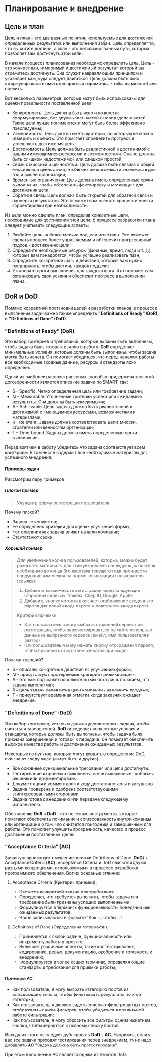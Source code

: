 # Планирование и внедрение

## Цель и план

Цель и план - это два важных понятия, используемые для достижения определенных результатов или выполнения задач. Цель определяет то, что вы хотите достичь, а план - это детализированный путь, который позволяет вам достигнуть этой цели.

В начале процесса планирования необходимо определить цель. Цель - это конкретный, измеримый и достижимый результат, который вы стремитесь достигнуть. Она служит направляющим принципом и указывает вам, куда следует двигаться. Цель должна быть ясно сформулирована и иметь конкретные параметры, чтобы ее можно было оценить.

Вот несколько параметров, которые могут быть использованы для оценки правильности поставленной цели:

* Конкретность: Цель должна быть ясно и конкретно сформулирована, без двусмысленностей и неопределенностей. Такие цели лучше понимаются и могут быть более эффективно преследуемы;
* Измеримость: Цель должна иметь критерии, по которым ее можно измерить и оценить. Это помогает определить прогресс и успешность достижения цели;
* Достижимость: Цель должна быть реалистичной и достижимой с вашими имеющимися ресурсами и возможностями. Она не должна быть слишком недостижимой или слишком простой;
* Связь с миссией и ценностями: Цель должна быть связана с общей миссией или ценностями, чтобы она имела смысл и значимость для вас и вашей организации;
* Временные ограничения: Цель должна иметь определенные сроки выполнения, чтобы обеспечить фокусировку и мотивацию для достижения цели;
* Обратная связь: Цель должна быть открытой для обратной связи и проверки результатов. Это поможет вам оценить процесс и внести корректировки при необходимости.

Из цели можно сделать план, определив конкретные шаги, необходимые для достижения этой цели. В процессе разработки плана следует учитывать следующие аспекты:

1. Разбейте цель на более мелкие подцели или этапы. Это поможет сделать процесс более управляемым и обеспечит прогрессивный подход к достижению цели;
2. Определите необходимые ресурсы (финансы, время, люди и т. д.), которые вам понадобятся, чтобы успешно реализовать план;
3. Определите конкретные шаги и действия, которые вам нужно предпринять, чтобы достичь каждой подцели;
4. Установите сроки выполнения для каждого шага. Это поможет вам организовать свои усилия и обеспечит прогресс в выполнении плана.

## DoR и DoD

Помимо корректной постановки целей и разработки планов, в процессе выполнения задач важно также определить **"Definitions of Ready" (DoR)** и **"Definitions of Done" (DoD)**.

### "Definitions of Ready" (DoR)

Это набор критериев и требований, которые должны быть выполнены, чтобы задача была готова к взятию в работу. **DoR** определяет минимальные условия, которые должны быть выполнены, чтобы задача могла быть начата. Он помогает убедиться, что перед началом работы все необходимые входные данные, ресурсы и стандарты ясно определены.

Одной из наиболее распространенных способов придерживаться этой договоренности является описание задачи по SMART, где:

* S - Specific. Четко определенная цель или требование задачи;
* M - Measurable. Уточненные критерии успеха или ожидаемые результаты. Они должны быть измеримыми;
* A - Achievable. Цель задача должна быть реалистичной и достижимой с имеющимися ресурсами, возможностями и материалами;
* R - Relevant. Задача должна соответствовать цели, миссии, стратегии или ценностям организации;
* T - Time-bound. Задача должна иметь определенные сроки выполнения.

Перед взятием в работу убедитесь что задача соответствует всем критериям. В том числе содержит все необходимые материалы для успешного внедрения.

#### Примеры задач

Рассмотрим пару примеров

##### Плохой пример

> Улучшить форму регистрации пользователя

Почему плохой?

* Задача не конкретна;
* Не определены критерии для оценки улучшения формы;
* Нет описания как задача влияет на цели компании;
* Отсутствуют сроки.

##### Хороший пример

> Для увеличения кол-ва пользователей, которым можно будет разослать материалы для стимулирования последующих покупок необходимо до конца 3го квартала текущего года произвести следующие изменения на форме регистрации пользователя (ссылка):
>
> 1. Добавить возможность регистрации через следующие сторонние сервисы: Yandex, Сбер ID, Google, Apple;
> 2. Добавить кнопку которая включает отображение введенного пароля для полей ввода пароля и повторного ввода пароля.
>
> Критерии приемки:
>
> * Как пользователь я могу выбрать сторонний сервис при регистрации, чтобы зарегистрироваться на сайте использую данные из выбранного сервиса (емейл, имя пользователя и аватар)
> * Как пользователь я могу нажать кнопку отображения пароля, чтобы проверить отсутствие опечаток при вводе.

Почему хороший?

* S - описаны конкретные действия по улучшению формы;
* M - присутствуют проверяемые критерии приемки задачи;
* A - это нам подскажет исполнитель (мы пока лишь полагаем, что задача выполнима);
* R - цель задачи релевантна цели компании - увеличить продажи;
* T - присутствует временная отметка когда заказчик ожидает внедрение.

### "Definitions of Done" (DoD)

Это набор критериев, которым должна удовлетворять задача, чтобы считаться завершенной. **DoD** определяет конкретные условия и стандарты, которые должны быть выполнены, чтобы задача была признана завершенной и готовой к передаче. Он помогает обеспечить высокое качество работы и достижение ожидаемых результатов.

Некоторые из пунктов, которые могут входить в определение DoD, включают следующее (могут быть и другие):

* Все основные функциональные требования или цели достигнуты.
* Тестирование и проверка выполнены, и все выявленные проблемы решены или документированы.
* Документация и комментарии к коду достаточно ясны и актуальны.
* Задача проверена и одобрена соответствующими заинтересованными сторонами.
* Задача готова к внедрению или передаче следующему исполнителю.

Обозначение **DoR** и **DoD** - это полезные инструменты, которые помогают обеспечить понимание и согласованность внутри команды или организации о том, что считается пригодным и завершенным для работы. Это помогает улучшить прозрачность, качество и процесс достижения поставленных целей.

### "Acceptance Criteria" (AC)

Зачастую происходит смешение понятий Definitions of Done (**DoD**) и Acceptance Criteria (**AC**). Acceptance Criteria и DoD являются двумя разными концепциями, используемыми в процессе разработки программного обеспечения. Вот их основные отличия:

1. Acceptance Criteria (Критерии приемки):
   * Касается конкретной задачи или требования.
   * Определяет, что требуется выполнить, чтобы задача или требование были признаны успешно выполненными.
   * Формулируется в терминах функциональности, поведения или ожидаемых результатов.
   * Часто записываются в формате "Как ..., чтобы ...".

2. Definitions of Done (Определения готовности):
   * Применяется к любой задаче, функциональности или инкременту работы в проекте;
   * Включает различные аспекты, такие как тестирование, кодирование, ревью, документацию, одобрение и готовность к внедрению;
   * Формулируется в более общих терминах, определяя общие стандарты и требования для приемки работы;

#### Примеры AC

* Как пользователь, я могу выбрать категорию постов из выпадающего списка, чтобы фильтровать результаты по этой категории;
* Как пользователь, я должен видеть список отфильтрованных постов, отображаемых ниже фильтров, чтобы убедиться в правильной работе фильтрации;
* Как пользователь, я могу сбросить все фильтры одним нажатием кнопки, чтобы вернуться к полному списку постов.

Исходя из этого не следует дублировать **DoD** в **AC**. Например, если у вас все задачи проходят тестирования перед внедрением, то не надо добавлять **AC** "Задача должна быть протестирована".

При этом выполнение AC является одним из пунктов DoD.
